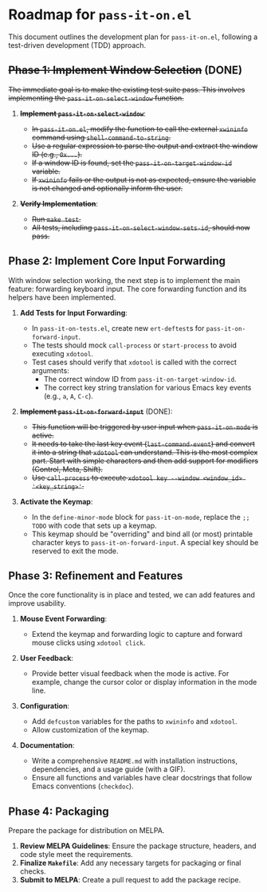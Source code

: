 # Roadmap for `pass-it-on.el`

This document outlines the development plan for `pass-it-on.el`, following a test-driven development (TDD) approach.

## ~~Phase 1: Implement Window Selection~~ (DONE)

~~The immediate goal is to make the existing test suite pass. This involves implementing the `pass-it-on-select-window` function.~~

1.  ~~**Implement `pass-it-on-select-window`**~~:
    -   ~~In `pass-it-on.el`, modify the function to call the external `xwininfo` command using `shell-command-to-string`.~~
    -   ~~Use a regular expression to parse the output and extract the window ID (e.g., `0x...`).~~
    -   ~~If a window ID is found, set the `pass-it-on-target-window-id` variable.~~
    -   ~~If `xwininfo` fails or the output is not as expected, ensure the variable is not changed and optionally inform the user.~~

2.  ~~**Verify Implementation**~~:
    -   ~~Run `make test`.~~
    -   ~~All tests, including `pass-it-on-select-window-sets-id`, should now pass.~~

## Phase 2: Implement Core Input Forwarding

With window selection working, the next step is to implement the main feature: forwarding keyboard input. The core forwarding function and its helpers have been implemented.

1.  **Add Tests for Input Forwarding**:
    -   In `pass-it-on-tests.el`, create new `ert-deftest`s for `pass-it-on-forward-input`.
    -   The tests should mock `call-process` or `start-process` to avoid executing `xdotool`.
    -   Test cases should verify that `xdotool` is called with the correct arguments:
        - The correct window ID from `pass-it-on-target-window-id`.
        - The correct key string translation for various Emacs key events (e.g., `a`, `A`, `C-c`).

2.  **~~Implement `pass-it-on-forward-input`~~** (DONE):
    -   ~~This function will be triggered by user input when `pass-it-on-mode` is active.~~
    -   ~~It needs to take the last key event (`last-command-event`) and convert it into a string that `xdotool` can understand. This is the most complex part. Start with simple characters and then add support for modifiers (Control, Meta, Shift).~~
    -   ~~Use `call-process` to execute `xdotool key --window <window_id> '<key_string>'`.~~

3.  **Activate the Keymap**:
    -   In the `define-minor-mode` block for `pass-it-on-mode`, replace the `;; TODO` with code that sets up a keymap.
    -   This keymap should be "overriding" and bind all (or most) printable character keys to `pass-it-on-forward-input`. A special key should be reserved to exit the mode.

## Phase 3: Refinement and Features

Once the core functionality is in place and tested, we can add features and improve usability.

1.  **Mouse Event Forwarding**:
    -   Extend the keymap and forwarding logic to capture and forward mouse clicks using `xdotool click`.

2.  **User Feedback**:
    -   Provide better visual feedback when the mode is active. For example, change the cursor color or display information in the mode line.

3.  **Configuration**:
    -   Add `defcustom` variables for the paths to `xwininfo` and `xdotool`.
    -   Allow customization of the keymap.

4.  **Documentation**:
    -   Write a comprehensive `README.md` with installation instructions, dependencies, and a usage guide (with a GIF).
    -   Ensure all functions and variables have clear docstrings that follow Emacs conventions (`checkdoc`).

## Phase 4: Packaging

Prepare the package for distribution on MELPA.

1.  **Review MELPA Guidelines**: Ensure the package structure, headers, and code style meet the requirements.
2.  **Finalize `Makefile`**: Add any necessary targets for packaging or final checks.
3.  **Submit to MELPA**: Create a pull request to add the package recipe.
